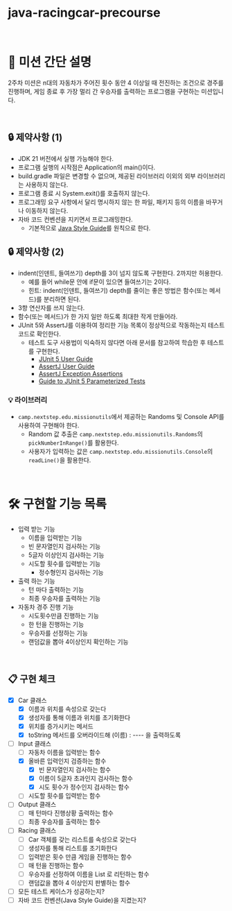 # java-racingcar-precourse

<br>

# 🚀 미션 간단 설명
2주차 미션은 n대의 자동차가 주어진 횟수 동안 4 이상일 때 전진하는 조건으로 경주를 진행하며, 게임 종료 후 가장 멀리 간 우승자를 출력하는 프로그램을 구현하는 미션입니다.

<br>

## 🔒 제약사항 (1)
- JDK 21 버전에서 실행 가능해야 한다.
- 프로그램 실행의 시작점은 Application의 main()이다.
- build.gradle 파일은 변경할 수 없으며, 제공된 라이브러리 이외의 외부 라이브러리는 사용하지 않는다.
- 프로그램 종료 시 System.exit()를 호출하지 않는다.
- 프로그래밍 요구 사항에서 달리 명시하지 않는 한 파일, 패키지 등의 이름을 바꾸거나 이동하지 않는다.
- 자바 코드 컨벤션을 지키면서 프로그래밍한다.
    - 기본적으로 [Java Style Guide](https://github.com/woowacourse/woowacourse-docs/tree/main/styleguide/java)를 원칙으로 한다.

## 🔒 제약사항 (2)
- indent(인덴트, 들여쓰기) depth를 3이 넘지 않도록 구현한다. 2까지만 허용한다.
    - 예를 들어 while문 안에 if문이 있으면 들여쓰기는 2이다.
    - 힌트: indent(인덴트, 들여쓰기) depth를 줄이는 좋은 방법은 함수(또는 메서드)를 분리하면 된다.
- 3항 연산자를 쓰지 않는다.
- 함수(또는 메서드)가 한 가지 일만 하도록 최대한 작게 만들어라.
- JUnit 5와 AssertJ를 이용하여 정리한 기능 목록이 정상적으로 작동하는지 테스트 코드로 확인한다.
    - 테스트 도구 사용법이 익숙하지 않다면 아래 문서를 참고하여 학습한 후 테스트를 구현한다.
        - [JUnit 5 User Guide](https://junit.org/junit5/docs/current/user-guide/)
        - [AssertJ User Guide](https://assertj.github.io/doc/)
        - [AssertJ Exception Assertions](https://www.baeldung.com/assertj-exception-assertion)
        - [Guide to JUnit 5 Parameterized Tests](https://www.baeldung.com/parameterized-tests-junit-5)

### 💡 라이브러리
- `camp.nextstep.edu.missionutils`에서 제공하는 Randoms 및 Console API를 사용하여 구현해야 한다.
    - Random 값 추출은 `camp.nextstep.edu.missionutils.Randoms`의 `pickNumberInRange()`를 활용한다.
    - 사용자가 입력하는 값은 `camp.nextstep.edu.missionutils.Console`의 `readLine()`을 활용한다.
      
<br>

# 🛠 구현할 기능 목록
- 입력 받는 기능
  -  이름을 입력받는 기능
    - 빈 문자열인지 검사하는 기능
    - 5글자 이상인지 검사하는 기능
  - 시도할 횟수를 입력받는 기능
    - 정수형인지 검사하는 기능
- 출력 하는 기능
  - 턴 마다 출력하는 기능
  - 최종 우승자를 출력하는 기능
- 자동차 경주 진행 기능
  - 시도횟수만큼 진행하는 기능
  - 한 턴을 진행하는 기능
  - 우승자를 선정하는 기능
  - 랜덤값을 뽑아 4이상인지 확인하는 기능

<br>

## 📋 구현 체크
- [x] Car 클래스
  - [x] 이름과 위치를 속성으로 갖는다
  - [x] 생성자를 통해 이름과 위치를 초기화한다
  - [x] 위치를 증가시키는 메서드
  - [x] toString 메서드를 오버라이드해 (이름) : ---- 을 출력하도록
- [ ] Input 클래스
  - [ ] 자동차 이름을 입력받는 함수
  - [x] 올바른 입력인지 검증하는 함수
    - [x] 빈 문자열인지 검사하는 함수
    - [x] 이름이 5글자 초과인지 검사하는 함수
    - [x] 시도 횟수가 정수인지 검사하는 함수
  - [ ] 시도할 횟수를 입력받는 함수
- [ ] Output 클래스
  - [ ] 매 턴마다 진행상황 출력하는 함수
  - [ ] 최종 우승자를 출력하는 함수
- [ ] Racing 클래스
  - [ ] Car 객체를 갖는 리스트를 속성으로 갖는다
  - [ ] 생성자를 통해 리스트를 초기화한다
  - [ ] 입력받은 횟수 만큼 게임을 진행하는 함수
  - [ ] 매 턴을 진행하는 함수
  - [ ] 우승자를 선정하여 이름을 List 로 리턴하는 함수
  - [ ] 랜덤값을 뽑아 4 이상인지 판별하는 함수
- [ ] 모든 테스트 케이스가 성공하는지?
- [ ] 자바 코드 컨벤션(Java Style Guide)을 지켰는지?
